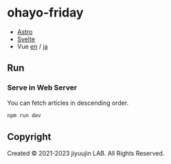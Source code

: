 # ohayo-friday

- [Astro](https://astro.build/)
- [Svelte](https://svelte.jp/)
- Vue [en](https://vuejs.org/) / [ja](https://ja.vuejs.org)

## Run

### Serve in Web Server

You can fetch articles in descending order.

```bash
npm run dev
```

## Copyright

Created © 2021-2023 jiyuujin LAB. All Rights Reserved.
